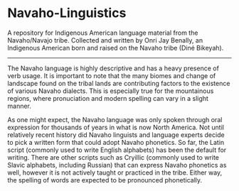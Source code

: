 # Navaho-Linguistics
A repository for Indigenous American language material from the Navaho/Navajo tribe. Collected and written by Onri Jay Benally, an Indigenous American born and raised on the Navaho tribe (Diné Bikeyah).
________________________________________________________________________________________________________________________________________________

The Navaho language is highly descriptive and has a heavy presence of verb usage. It is important to note that the many biomes and change of landscape found on the tribal lands are contributing factors to the existence of various Navaho dialects. This is especially true for the mountainous regions, where pronuciation and modern spelling can vary in a slight manner. 

As one might expect, the Navaho language was only spoken through oral expression for thousands of years in what is now North America. Not until relatively recent history did Navaho linguists and language experts decide to pick a written form that could adopt Navaho phonetics. So far, the Latin script (commonly used to write English alphabets) has been the default for writing. There are other scripts such as Cryillic (commonly used to write Slavic alphabets, including Russian) that can express Navaho phonetics as well, however it is not actively taught or practiced in the tribe. Either way, the spelling of words are expected to be pronounced phonetically. 
